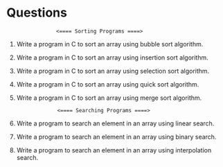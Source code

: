 # Questions

                    <==== Sorting Programs ====>

1. Write a program in C to sort an array using bubble sort algorithm.
2. Write a program in C to sort an array using insertion sort algorithm.
3. Write a program in C to sort an array using selection sort algorithm.
4. Write a program in C to sort an array using quick sort algorithm.
5. Write a program in C to sort an array using merge sort algorithm.

                    <==== Searching Programs ====>

6. Write a program to search an element in an array using linear search.
7. Write a program to search an element in an array using binary search.
8. Write a program to search an element in an array using interpolation search.

